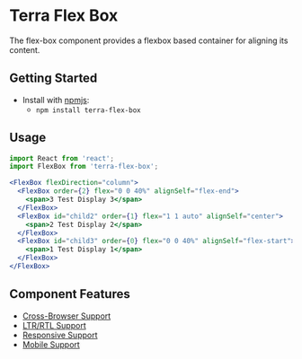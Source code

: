# Terra Flex Box

The flex-box component provides a flexbox based container for aligning its content.

## Getting Started

- Install with [npmjs](https://www.npmjs.com):
  - `npm install terra-flex-box`

## Usage

```jsx
import React from 'react';
import FlexBox from 'terra-flex-box';

<FlexBox flexDirection="column">
  <FlexBox order={2} flex="0 0 40%" alignSelf="flex-end">
    <span>3 Test Display 3</span>
  </FlexBox>
  <FlexBox id="child2" order={1} flex="1 1 auto" alignSelf="center">
    <span>2 Test Display 2</span>
  </FlexBox>
  <FlexBox id="child3" order={0} flex="0 0 40%" alignSelf="flex-start">
    <span>1 Test Display 1</span>
  </FlexBox>
</FlexBox>
```

## Component Features
* [Cross-Browser Support](https://github.com/cerner/terra-core/wiki/Component-Features#cross-browser-support)
* [LTR/RTL Support](https://github.com/cerner/terra-core/wiki/Component-Features#ltr--rtl-support)
* [Responsive Support](https://github.com/cerner/terra-core/wiki/Component-Features#responsive-support)
* [Mobile Support](https://github.com/cerner/terra-core/wiki/Component-Features#mobile-support)
